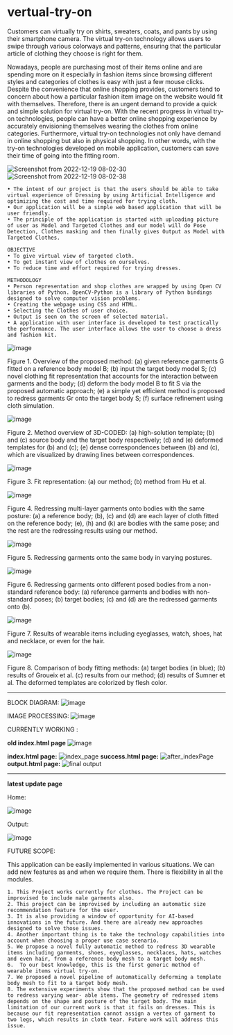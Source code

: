 # vertual-try-on
Customers can virtually try on shirts, sweaters, coats, and pants by using their smartphone camera. The virtual try-on technology allows users to swipe through various colorways and patterns, ensuring that the particular article of clothing they choose is right for them.

Nowadays, people are purchasing most of their items online and are spending more on it especially in fashion items since browsing different styles and categories of clothes is easy with just a few mouse clicks. Despite the convenience that online shopping provides, customers tend to concern about how a particular fashion item image on the website would fit with themselves. Therefore, there is an urgent demand to provide a quick and simple solution for virtual try-on. With the recent progress in virtual try-on technologies, people can have a better online shopping experience by accurately envisioning themselves wearing the clothes from online categories. Furthermore, virtual try-on technologies not only have demand in online shopping but also in physical shopping. In other words, with the try-on technologies developed on mobile application, customers can save their time of going into the fitting room.

![Screenshot from 2022-12-19 08-02-30](https://user-images.githubusercontent.com/89849978/208336755-c4be7b43-d3b4-4b55-b1a2-9cdd279881b2.png)
![Screenshot from 2022-12-19 08-02-38](https://user-images.githubusercontent.com/89849978/208336811-6803ed25-902e-4b31-87b3-60bf128f21b5.png)


    • The intent of our project is that the users should be able to take virtual experience of Dressing by using Artificial Intelligence and optimizing the cost and time required for trying cloth. 
    • Our application will be a simple web based application that will be user friendly. 
    • The principle of the application is started with uploading picture of user as Model and Targeted Clothes and our model will do Pose Detection, Clothes masking and then finally gives Output as Model with Targeted Clothes. 
    
    OBJECTIVE
    • To give virtual view of targeted cloth. 
    • To get instant view of clothes on ourselves. 
    • To reduce time and effort required for trying dresses. 

    METHODOLOGY
    • Person representation and shop clothes are wrapped by using Open CV libraries of Python. OpenCV-Python is a library of Python bindings designed to solve computer vision problems. 
    • Creating the webpage using CSS and HTML.
    • Selecting the Clothes of user choice. 
    • Output is seen on the screen of selected material. 
    • A application with user interface is developed to test practically the performance. The user interface allows the user to choose a dress and fashion kit. 



![image](https://user-images.githubusercontent.com/89849978/204725925-49b2fd9a-1a6c-408f-ab4c-772d23c9035b.png)

Figure 1. Overview of the proposed method: (a) given reference garments G fitted on a reference body model B; (b) input the target body model S; (c) novel clothing fit representation that accounts for the interaction between garments and the body; (d) deform the body model B to fit S via the proposed automatic approach; (e) a simple yet efficient method is proposed to redress garments Gr onto the target body S; (f) surface refinement using cloth simulation.

![image](https://user-images.githubusercontent.com/89849978/204727430-eb920dae-0725-4135-92e0-67ba4a3e051d.png)

Figure 2. Method overview of 3D-CODED: (a) high-solution template; (b) and (c) source body and the target body respectively; (d) and (e) deformed templates for (b) and (c); (e) dense correspondences between (b) and (c), which are visualized by drawing lines between correspondences.

![image](https://user-images.githubusercontent.com/89849978/204727632-88d4231a-f912-4aae-85b1-e5e2d31e40b7.png)

Figure 3. Fit representation: (a) our method; (b) method from Hu et al.

![image](https://user-images.githubusercontent.com/89849978/204727735-bcebfefe-4216-4a3f-ade1-fa25aa584429.png)

Figure 4. Redressing multi-layer garments onto bodies with the same posture: (a) a reference body; (b), (c) and (d) are each layer of cloth fitted on the reference body; (e), (h) and (k) are bodies with the same pose; and the rest are the redressing results using our method.

![image](https://user-images.githubusercontent.com/89849978/204727815-1f1354b1-784d-477f-b31b-e91f7dec7ffd.png)

Figure 5. Redressing garments onto the same body in varying postures.

![image](https://user-images.githubusercontent.com/89849978/204727868-5a62996a-d5a9-43b6-b12e-58b529c2568d.png)

Figure 6. Redressing garments onto different posed bodies from a non-standard reference body: (a) reference garments and bodies with non-standard poses; (b) target bodies; (c) and (d) are the redressed garments onto (b).

![image](https://user-images.githubusercontent.com/89849978/204727952-c1b233d4-2a79-467b-a624-4beaf24249e6.png)

Figure 7. Results of wearable items including eyeglasses, watch, shoes, hat and necklace, or even for the hair.

![image](https://user-images.githubusercontent.com/89849978/204728015-e7961a5c-cca3-464d-8c96-31245457156b.png)

Figure 8. Comparison of body fitting methods: (a) target bodies (in blue); (b) results of Groueix et al. (c) results from our method; (d) results of Sumner et al. The deformed templates are colorized by flesh color.

---------------------------------------------------------------
BLOCK DIAGRAM:
![image](https://user-images.githubusercontent.com/89849978/204726501-41125e9c-b9c5-4580-8840-8f494b169365.png)

IMAGE PROCESSING:
![image](https://user-images.githubusercontent.com/89849978/204726720-4e1834b3-8394-4adc-a3f3-de823b2b1f4e.png)

CURRENTLY WORKING :

**old index.html page**
![image](https://user-images.githubusercontent.com/89849978/204726802-fc8d3a44-b38c-4acf-b07d-f7b01605d54b.png)

**index.html page:**
![index_page](https://user-images.githubusercontent.com/89849978/210586261-33573595-ec8d-400e-8c59-11bbfed12490.png)
**success.html page:**
![after_indexPage](https://user-images.githubusercontent.com/89849978/210586352-08c6f716-b6ea-43f1-9c81-d638649252af.png)
**output.html page:**
![final output](https://user-images.githubusercontent.com/89849978/210586393-cfa1ec41-fd82-4b54-98c9-0b4b99ac0909.png)

---------------------------------------------------------------
**latest update page**

Home:

![image](https://github.com/Subrata0Ghosh/vertual-try-on/assets/89849978/13b7acc7-5401-4ca0-aab9-b78cd62f34bb)

Output:

![image](https://github.com/Subrata0Ghosh/vertual-try-on/assets/89849978/88de2e3b-f733-45d4-a4ca-50d7f89192f2)


FUTURE SCOPE:

This application can be easily implemented in various situations. We can add new features as and 
when we require them. There is flexibility in all the modules. 

    1. This Project works currently for clothes. The Project can be improvised to include male garments also. 
    2. This project can be improvised by including an automatic size recommendation feature for the user. 
    3. It is also providing a window of opportunity for AI-based innovations in the future. And there are already new approaches designed to solve those issues. 
    4. Another important thing is to take the technology capabilities into account when choosing a proper use case scenario.
    5. We propose a novel fully automatic method to redress 3D wearable items including garments, shoes, eyeglasses, necklaces, hats, watches and even hair, from a reference body mesh to a target body mesh.
    6.  To our best knowledge, this is the first generic method of wearable items virtual try-on.
    7. We proposed a novel pipeline of automatically deforming a template body mesh to fit to a target body mesh.
    8. The extensive experiments show that the proposed method can be used to redress varying wear- able items. The geometry of redressed items depends on the shape and posture of the target body. The main limitation of our current work is that it fails on dresses. This is because our fit representation cannot assign a vertex of garment to two legs, which results in cloth tear. Future work will address this issue.
    
 
